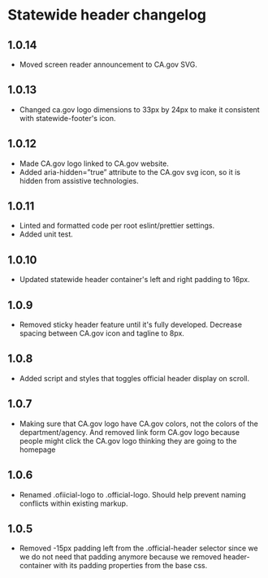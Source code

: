 # Statewide header changelog

## 1.0.14

- Moved screen reader announcement to CA.gov SVG.

## 1.0.13
* Changed ca.gov logo dimensions to 33px by 24px to make it consistent with statewide-footer's icon.

## 1.0.12
* Made CA.gov logo linked to CA.gov website.
* Added aria-hidden=”true” attribute to the CA.gov svg icon, so it is hidden from assistive technologies.

## 1.0.11
* Linted and formatted code per root eslint/prettier settings.
* Added unit test.

## 1.0.10
* Updated statewide header container's left and right padding to 16px.

## 1.0.9
* Removed sticky header feature until it's fully developed. Decrease spacing between CA.gov icon and tagline to 8px.

## 1.0.8
* Added script and styles that toggles official header display on scroll. 

## 1.0.7
* Making sure that CA.gov logo have CA.gov colors, not the colors of the department/agency. And removed link form CA.gov logo because people might click the CA.gov logo thinking they are going to the homepage 

## 1.0.6
* Renamed .ofiicial-logo to .official-logo. Should help prevent naming conflicts within existing markup.

## 1.0.5
* Removed -15px padding left from the .official-header selector since we we do not need that padding anymore because we removed header-container with its padding properties from the base css.
